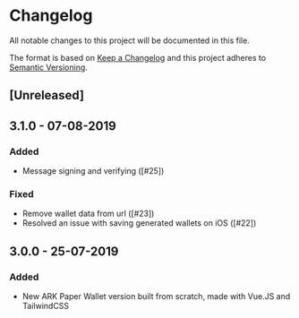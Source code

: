 # Changelog

All notable changes to this project will be documented in this file.

The format is based on [Keep a Changelog](http://keepachangelog.com/en/1.0.0/)
and this project adheres to [Semantic Versioning](http://semver.org/spec/v2.0.0.html).

## [Unreleased]

## 3.1.0 - 07-08-2019

### Added

-   Message signing and verifying ([#25])

### Fixed

-   Remove wallet data from url ([#23])
-   Resolved an issue with saving generated wallets on iOS ([#22])

## 3.0.0 - 25-07-2019

### Added

-   New ARK Paper Wallet version built from scratch, made with Vue.JS and TailwindCSS

